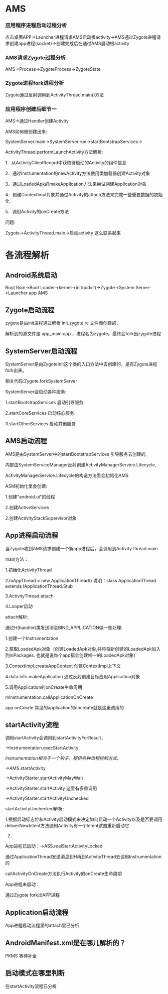 # AMS

### 应用程序进程启动过程分析

点击桌面APP->Launcher进程请求AMS启动根activity->AMS通过Zygote进程请求创建app进程(socket)->创建完成后在通过AMS启动根activity



### AMS请求Zygote过程分析

AMS->Process->ZygoteProcess->ZygoteState



### Zygote进程fork进程分析

Zygote通过反射调用到ActivityThread.main()方法



### 应用程序创建后细节一

AMS->通过Handler创建Activity



AMS如何被创建出来:

SystemServer.main->SystemServer.run->startBootstrapServices->





ActivityThread.performLaunchActivity方法解析:

1．从ActivityCIientRecord中获取待启动的Activity的组件信息

2．通过Instrumentation的newActivity方法使用类加载器创建Activity对象

3．通过LoadedApk的makeAppIication方法来尝试创建AppIication对象

4．创建ContextImpI对象并通过Activity的attach方法来完成一些重要数据的初始化

5．调用Activity的onCreate方法





问题:

Zygote->ActivityThread.main->启动activity 这么联系起来







# 各流程解析

## Android系统启动

Boot Rom->Boot Loader->kernel->init(pid=1)->Zygote->System Server->Launcher app  AMS





## Zygote启动流程

zygote是由init进程通过解析 init.zygote.rc 文件而创建的，

解析到的源文件是 app_main.cpp ，进程名为zygote。最终会fork出zygote进程



## SystemServer启动流程

SystemServer是由ZygoteInit这个类的入口方法中去创建的，是有Zygote进程fork出来。

相关代码:Zygote.forkSystemServer



SystemServer会启动各种服务:

1.startBootstrapServices 启动引导服务

2.startCoreServices 启动核心服务

3.startOtherServices 启动其他服务







## AMS启动流程

AMS是由SystemServer中的startBootstrapServices 引导服务去创建的,

内部由SystemServiceManager反射创建ActivityManagerService.Lifecycle,

ActivityManagerService.Lifecycle的构造方法里会初始化AMS

ASM初始化里会创建:

1.创建"android.ui"的线程

2.创建ActiveServices

2.创建ActivityStackSupervisor对象





## App进程启动流程

当Zygote收到AMS请求创建一个新app进程后，会调用到ActivityThread.main

main方法：

1.初始化ActivityThread

2.mAppThread = new ApplicationThread() 说明：class ApplicationThread extends IApplicationThread.Stub

3.ActivityThread.attach

4.Looper启动



attach解析:

通过H(handler)类发送消息BIND_APPLICATION做一些处理:

1.创建一个Instrumentation

2.获取LoadedApk对象（创建LoadedApk对象,并将将新创建的LoadedApk加入到mPackages. 也就是说每个app都会创建唯一的LoadedApk对象）

3.ContextImpl.createAppContext  创建ContextImpl上下文

4.data.info.makeApplication 通过反射创建目标应用Application对象

5.调用Application的onCreate生命周期

mInstrumentation.callApplicationOnCreate

app.onCreate 常见的application的oncreate就是这里调用的





## startActivity流程

调用startActivity会调用到startActivityForResult，

->Instrumentation.execStartActivity

*Instrumentation相当于一个钩子，提供各种流程控制方式。*



->AMS.startActivity

->ActivityStarter.startActivityMayWait

->ActivityStarter.startActivity 这里有多重调用

->ActivityStarter.startActivityUnchecked



startActivityUnchecked解析:

1.根据启动标志位和Activity启动模式来决定如何启动一个Activity以及是否要调用deliverNewIntent方法通知Activity有一个Intent试图重新启动它

2.

App进程已启动：->ASS.realStartActivityLocked

通过ApplicationThread发送消息到H再到ActivityThread去调用Instrumentation的

callActivityOnCreate方法执行Activity的onCreate生命周期



App进程未启动：

通过Zygote fork出APP进程





## Application启动流程

App进程启动流程里的attach里已分析



## AndroidManifest.xml是在哪儿解析的？ 

PKMS 等待补全



## 启动模式在哪里判断

在startActivity流程已分析







